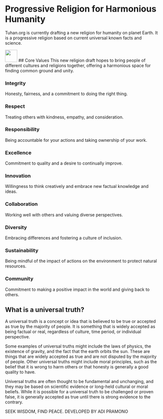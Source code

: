 # Progressive Religion for Harmonious Humanity
Tuhan.org is currently drafting a new religion for humanity on planet Earth. It is a progressive religion based on current universal known facts and science.

<img src="https://tuhan.org/wp-content/uploads/2022/12/integrity.svg" width="40px">
## Core Values
This new religion draft hopes to bring people of different cultures and religions together, offering a harmonious space for finding common ground and unity.

### Integrity
Honesty, fairness, and a commitment to doing the right thing.

### Respect
Treating others with kindness, empathy, and consideration.

### Responsibility
Being accountable for your actions and taking ownership of your work.

### Excellence
Commitment to quality and a desire to continually improve.

### Innovation
Willingness to think creatively and embrace new factual knowledge and ideas.

### Collaboration
Working well with others and valuing diverse perspectives.

### Diversity
Embracing differences and fostering a culture of inclusion.

### Sustainability
Being mindful of the impact of actions on the environment to protect natural resources.

### Community
Commitment to making a positive impact in the world and giving back to others.

## What is a universal truth?
A universal truth is a concept or idea that is believed to be true or accepted as true by the majority of people. It is something that is widely accepted as being factual or real, regardless of culture, time period, or individual perspective.

Some examples of universal truths might include the laws of physics, the existence of gravity, and the fact that the earth orbits the sun. These are things that are widely accepted as true and are not disputed by the majority of people. Other universal truths might include moral principles, such as the belief that it is wrong to harm others or that honesty is generally a good quality to have.

Universal truths are often thought to be fundamental and unchanging, and they may be based on scientific evidence or long-held cultural or moral beliefs. While it is possible for a universal truth to be challenged or proven false, it is generally accepted as true until there is strong evidence to the contrary.

SEEK WISDOM, FIND PEACE.
DEVELOPED BY ADI PRAMONO
